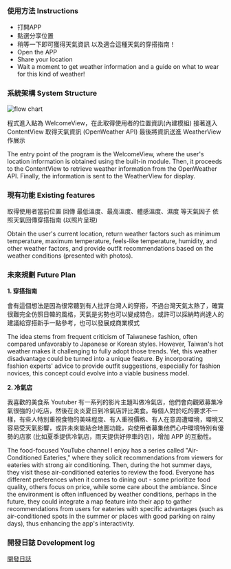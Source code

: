 ### 使用方法 Instructions
*  打開APP 
*  點選分享位置
*  稍等一下即可獲得天氣資訊 以及適合這種天氣的穿搭指南！
*  Open the APP
*  Share your location
*  Wait a moment to get weather information and a guide on what to wear for this kind of weather!

### 系統架構 System Structure

![flow chart](https://hackmd.io/_uploads/S17rG6agA.png)

程式進入點為 WelcomeView，在此取得使用者的位置資訊(內建模組) 接著進入 ContentView 取得天氣資訊 (OpenWeather API) 最後將資訊送進 WeatherView 作展示

The entry point of the program is the WelcomeView, where the user's location information is obtained using the built-in module. Then, it proceeds to the ContentView to retrieve weather information from the OpenWeather API. Finally, the information is sent to the WeatherView for display.

### 現有功能 Existing features

取得使用者當前位置
回傳 最低溫度、最高溫度、體感溫度、濕度 等天氣因子
依照天氣回傳穿搭指南 (以照片呈現)

Obtain the user's current location, return weather factors such as minimum temperature, maximum temperature, feels-like temperature, humidity, and other weather factors, and provide outfit recommendations based on the weather conditions (presented with photos).

### 未來規劃 Future Plan

**1. 穿搭指南**

會有這個想法是因為很常聽到有人批評台灣人的穿搭，不過台灣天氣太熱了，確實很難完全仿照日韓的風格，天氣是劣勢也可以變成特色，或許可以採納時尚達人的建議給穿搭新手一點參考，也可以發展成商業模式

The idea stems from frequent criticism of Taiwanese fashion, often compared unfavorably to Japanese or Korean styles. However, Taiwan's hot weather makes it challenging to fully adopt those trends. Yet, this weather disadvantage could be turned into a unique feature. By incorporating fashion experts' advice to provide outfit suggestions, especially for fashion novices, this concept could evolve into a viable business model.

**2. 冷氣店**

我喜歡的美食系 Youtuber 有一系列的影片主題叫做冷氣店，他們會向觀眾募集冷氣很強的小吃店，然後在炎炎夏日到冷氣店評比美食。每個人對於吃的要求不一樣，有些人特別重視食物的美味程度、有人重視價格、有人在意周遭環境，環境又容易受天氣影響，或許未來能結合地圖功能，向使用者募集他們心中環境特別有優勢的店家 (比如夏季提供冷氣店，雨天提供好停車的店)，增加 APP 的互動性。

The food-focused YouTube channel I enjoy has a series called "Air-Conditioned Eateries," where they solicit recommendations from viewers for eateries with strong air conditioning. Then, during the hot summer days, they visit these air-conditioned eateries to review the food. Everyone has different preferences when it comes to dining out - some prioritize food quality, others focus on price, while some care about the ambiance. Since the environment is often influenced by weather conditions, perhaps in the future, they could integrate a map feature into their app to gather recommendations from users for eateries with specific advantages (such as air-conditioned spots in the summer or places with good parking on rainy days), thus enhancing the app's interactivity.

### 開發日誌 Development log
[開發日誌](https://hackmd.io/@uVhtUTK6TxOhAlg5ZeBGKg/rkF_t6pe0)
